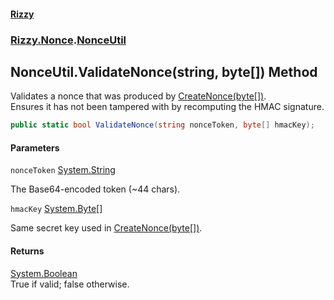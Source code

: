 #### [Rizzy](index 'index')
### [Rizzy.Nonce](Rizzy.Nonce 'Rizzy.Nonce').[NonceUtil](Rizzy.Nonce.NonceUtil 'Rizzy.Nonce.NonceUtil')

## NonceUtil.ValidateNonce(string, byte[]) Method

Validates a nonce that was produced by [CreateNonce(byte[])](Rizzy.Nonce.NonceUtil.CreateNonce(byte[]) 'Rizzy.Nonce.NonceUtil.CreateNonce(byte[])').  
Ensures it has not been tampered with by recomputing the HMAC signature.

```csharp
public static bool ValidateNonce(string nonceToken, byte[] hmacKey);
```
#### Parameters

<a name='Rizzy.Nonce.NonceUtil.ValidateNonce(string,byte[]).nonceToken'></a>

`nonceToken` [System.String](https://docs.microsoft.com/en-us/dotnet/api/System.String 'System.String')

The Base64-encoded token (~44 chars).

<a name='Rizzy.Nonce.NonceUtil.ValidateNonce(string,byte[]).hmacKey'></a>

`hmacKey` [System.Byte](https://docs.microsoft.com/en-us/dotnet/api/System.Byte 'System.Byte')[[]](https://docs.microsoft.com/en-us/dotnet/api/System.Array 'System.Array')

Same secret key used in [CreateNonce(byte[])](Rizzy.Nonce.NonceUtil.CreateNonce(byte[]) 'Rizzy.Nonce.NonceUtil.CreateNonce(byte[])').

#### Returns
[System.Boolean](https://docs.microsoft.com/en-us/dotnet/api/System.Boolean 'System.Boolean')  
True if valid; false otherwise.
